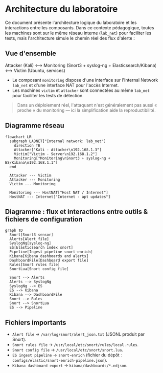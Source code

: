 # Architecture du laboratoire
Ce document présente l'architecture logique du laboratoire et les interactions entre les composants.
Dans ce contexte pédagogique, toutes les machines sont sur le même réseau interne (`lab_net`) pour faciliter les tests, mais l'architecture simule le chemin réel des flux d'alerte :

## Vue d'ensemble
Attacker (Kali)  <-->  Monitoring (Snort3 + syslog-ng + Elasticsearch/Kibana)  <-->  Victim (Ubuntu, services)
- Le composant `monitoring` dispose d'une interface sur l'Internal Network `lab_net` et d'une interface NAT pour l'accès Internet.  
- Les machines `victim` et `attacker` sont connectées au même `lab_net` pour faciliter les tests de détection.
> Dans un déploiement réel, l'attaquant n'est généralement pas aussi « proche » du monitoring — ici la simplification aide la reproductibilité.

## Diagramme réseau

```mermaid
flowchart LR
  subgraph LABNET["Internal network: lab_net"]
    direction TB
    Attacker["Kali - Attacker\n192.168.1.3"]
    Victim["Victim - Server\n192.168.1.2"]
    Monitoring["Monitoring\nSnort3 + syslog-ng + ES/Kibana\n192.168.1.1"]
  end

  Attacker --- Victim
  Attacker --- Monitoring
  Victim --- Monitoring

  Monitoring --- HostNAT["Host NAT / Internet"]
  HostNAT --- Internet["Internet - apt updates"]
```

## Diagramme : flux et interactions entre outils & fichiers de configuration

```mermaid
graph TD
  Snort[Snort3 sensor]
  Alerts[Alert file]
  SyslogNg[syslog-ng]
  ES[Elasticsearch index snort]
  Pipeline[Ingest pipeline snort-enrich]
  Kibana[Kibana dashboards and alerts]
  DashboardFile[Dashboard export file]
  Rules[Snort rules file]
  SnortLua[Snort config file]

  Snort --> Alerts
  Alerts --> SyslogNg
  SyslogNg --> ES
  ES --> Kibana
  Kibana --> DashboardFile
  Snort --> Rules
  Snort --> SnortLua
  ES --> Pipeline
```

## Fichiers importants
- `Alert file` → `/var/log/snort/alert_json.txt` (JSONL produit par Snort).  
- `Snort rules file` → `/usr/local/etc/snort/rules/local.rules`.  
- `Snort config file` → `/usr/local/etc/snort/snort.lua`.  
- `ES ingest pipeline` → `snort-enrich` (fichier du dépôt : `configs/elastic/snort-enrich-pipeline.json`).  
- `Kibana dashboard export` → `kibana/dashboards/*.ndjson`.
